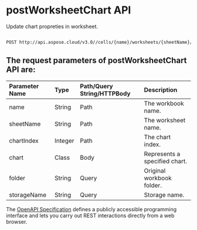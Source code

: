 # **postWorksheetChart API**

Update chart propreties in worksheet. 

```bash

POST http://api.aspose.cloud/v3.0//cells/{name}/worksheets/{sheetName}/charts/{chartIndex}

```

## The request parameters of **postWorksheetChart** API are: 

| Parameter Name | Type | Path/Query String/HTTPBody | Description | 
| :- | :- | :- |:- | 
|name|String|Path|The workbook name.|
|sheetName|String|Path|The worksheet name.|
|chartIndex|Integer|Path|The chart index.|
|chart|Class|Body|Represents a specified chart.|
|folder|String|Query|Original workbook folder.|
|storageName|String|Query|Storage name.|


The [OpenAPI Specification](https://reference.aspose.cloud/cells/#/ChartsController/PostWorksheetChart) defines a publicly accessible programming interface and lets you carry out REST interactions directly from a web browser.

